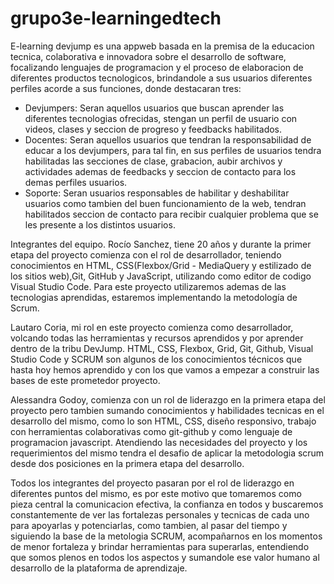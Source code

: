# grupo3e-learningedtech
E-learning devjump es una appweb basada en la premisa de la educacion tecnica, colaborativa e innovadora sobre el desarrollo de software, focalizando lenguajes de programacion y
el proceso de elaboracion de diferentes productos tecnologicos, brindandole a sus usuarios diferentes perfiles acorde a sus funciones, donde destacaran tres:
- Devjumpers: Seran aquellos usuarios que buscan aprender las diferentes tecnologias ofrecidas, stengan un perfil de usuario con videos, clases y seccion de progreso y feedbacks habilitados.
- Docentes: Seran aquellos usuarios que tendran la responsabilidad de educar a los devjumpers, para tal fin, en sus perfiles de usuarios tendra habilitadas las secciones de clase, grabacion, aubir archivos y actividades
ademas de feedbacks y seccion de contacto para los demas perfiles usuarios.
- Soporte: Seran usuarios responsables de habilitar y deshabilitar usuarios como tambien del buen funcionamiento de la web, tendran habilitados seccion de contacto para recibir cualquier problema que se les presente a los distintos usuarios.

Integrantes del equipo.
Rocío Sanchez, tiene 20 años y durante la primer etapa del proyecto comienza con el rol de desarrollador, teniendo conocimientos en HTML, CSS(Flexbox/Grid - MediaQuery
y estilizado de los sitios web),Git, GitHub y JavaScript, utilizando como editor de codigo Visual Studio Code. Para este proyecto utilizaremos ademas de las
tecnologias aprendidas, estaremos implementando la metodología de Scrum.

Lautaro Coria, mi rol en este proyecto comienza como desarrollador, volcando todas las herramientas y recursos aprendidos y por aprender dentro de la tribu DevJump.
HTML, CSS, Flexbox, Grid, Git, Github, Visual Studio Code y SCRUM son algunos de los conocimientos técnicos que
hasta hoy hemos aprendido y con los que vamos a empezar a construir las bases de este prometedor proyecto.

Alessandra Godoy, comienza con un rol de liderazgo en la primera etapa del proyecto pero tambien sumando conocimientos y habilidades tecnicas en el desarrollo del mismo, como lo son
HTML, CSS, diseño responsivo, trabajo con herramientas colaborativas como git-github y como lenguaje de programacion javascript. Atendiendo las necesidades del proyecto y los requerimientos del mismo tendra el desafio de aplicar la metodologia scrum desde dos posiciones en la primera etapa del desarrollo.



Todos los integrantes del proyecto pasaran por el rol de liderazgo en diferentes puntos del mismo, es por este motivo que tomaremos como pieza central la comunicacion efectiva, la confianza en todos
y buscaremos constantemente de ver las fortalezas personales y tecnicas de cada uno para apoyarlas y potenciarlas, como tambien, al pasar del tiempo y siguiendo la base de la metologia SCRUM, acompañarnos
en los momentos de menor fortaleza y brindar herramientas para superarlas, entendiendo que somos plenos en todos los aspectos y sumandole ese valor humano al desarrollo de la plataforma de aprendizaje.
